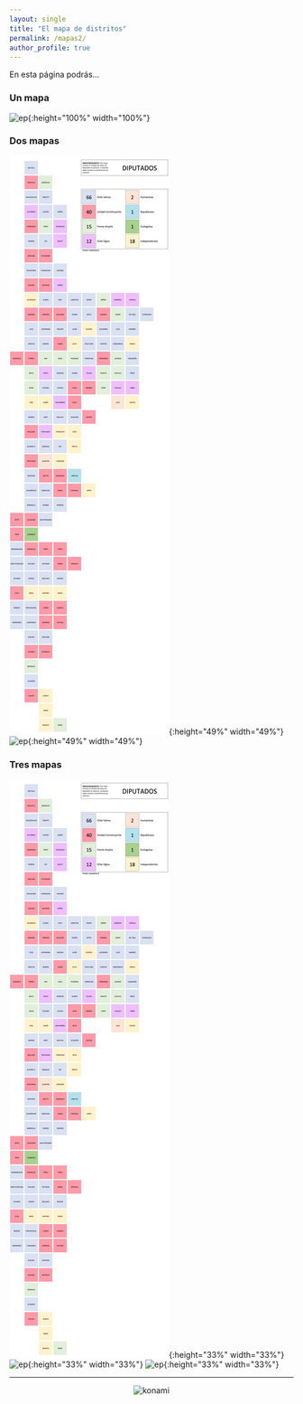 ```yaml
---
layout: single
title: "El mapa de distritos"
permalink: /mapas2/
author_profile: true
---
```


En esta página podrás...

### Un mapa

![ep](/images/mapa/comunas_regiones.png){:height="100%" width="100%"}


### Dos mapas

![ep](/images/mapa/distritos.png){:height="49%" width="49%"} ![ep](/images/mapa/comunas_regiones.png){:height="49%" width="49%"}


### Tres mapas

![ep](/images/mapa/distritos.png){:height="33%" width="33%"} ![ep](/images/mapa/comunas_regiones.png){:height="33%" width="33%"} ![ep](/images/mapa/comunas_regiones.png){:height="33%" width="33%"}

---

<style>
.aligncenter {
    text-align: center;
}
</style>
<p class="aligncenter">
    <img src="/images/nes.png" width="30" height="30" alt="konami" />
</p>
<script src="/js/topsecret.js"></script>


<!-- Favicon -->
<link rel="apple-touch-icon" sizes="180x180" href="/apple-touch-icon.png">
<link rel="icon" type="image/png" sizes="32x32" href="/favicon-32x32.png">
<link rel="icon" type="image/png" sizes="16x16" href="/favicon-16x16.png">
<link rel="manifest" href="/site.webmanifest">
<link rel="mask-icon" href="/safari-pinned-tab.svg" color="#5bbad5">
<meta name="msapplication-TileColor" content="#b91d47">
<meta name="theme-color" content="#ffffff">
